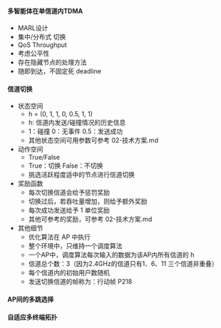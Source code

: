#### 多智能体在单信道内TDMA
- MARL设计
- 集中/分布式 切换
- QoS Throughput
- 考虑公平性
- 存在隐藏节点的处理方法
- 随即到达，不固定死 deadline

#### 信道切换
- 状态空间
    - h = (0, 1, 1, 0, 0.5, 1, 1)
    - h: 信道内发送/碰撞情况的历史信息
    - 1：碰撞  0：无事件  0.5：发送成功
    - 其他状态空间可用参数可参考 02-技术方案.md
- 动作空间
    - True/False
    - True：切换  False：不切换
    - 挑选活跃程度适中的节点进行信道切换
- 奖励函数
    - 每次切换信道会给予惩罚奖励
    - 切换过后，若吞吐量增加，则给予额外奖励
    - 每次成功发送给予 1 单位奖励
    - 其他可参考的奖励，可参考 02-技术方案.md
- 其他细节
    - 优化算法在 AP 中执行
    - 整个环境中，只维持一个调度算法
    - 一个AP中，调度算法每次输入的数据为该AP内所有信道的 h
    - 信道总个数：3（因为2.4GHz的信道只有1、6、11 三个信道非重叠）
    - 每个信道内的初始用户数随机
    - 发送切换信道的帧称为：行动帧  P218

#### AP间的多跳选择

#### 自适应多终端拓扑